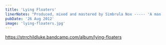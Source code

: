 ```yaml
---
title: 'Lying Floaters'
linerNotes: "Produced, mixed and mastered by Simbrula Nox ----- 'A man must dream a long time in order to act with grandeur, and dreaming is nursed in darkness.' ~ Jean Genet This is a culmination of eight months work. Sixteen new tracks developing on the sound from the previous album, Erebos. Sounding a bit pretentious now so enjoy! P.S. - Thanks to everyone who has supported!"
pubDate: '26 Aug 2012'
image: 'lying-floaters.jpg'
---
```


https://strrchildluke.bandcamp.com/album/lying-floaters
